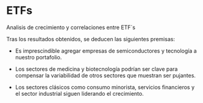 # ETFs
Analisis de crecimiento y correlaciones entre ETF´s

Tras los resultados obtenidos, se deducen las siguientes premisas:

- Es imprescindible agregar empresas de semiconductores y tecnología a nuestro portafolio.

- Los sectores de medicina y biotecnología podrían ser clave para compensar la variabilidad de otros sectores que muestran ser pujantes.

- Los sectores clásicos como consumo minorista, servicios financieros y el sector industrial siguen liderando el crecimiento.
